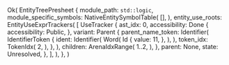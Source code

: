 Ok(
    EntityTreePresheet {
        module_path: `std::logic`,
        module_specific_symbols: NativeEntitySymbolTable(
            [],
        ),
        entity_use_roots: EntityUseExprTrackers(
            [
                UseTracker {
                    ast_idx: 0,
                    accessibility: Done {
                        accessibility: Public,
                    },
                    variant: Parent {
                        parent_name_token: Identifier(
                            IdentifierToken {
                                ident: Identifier(
                                    Word(
                                        Id {
                                            value: 11,
                                        },
                                    ),
                                ),
                                token_idx: TokenIdx(
                                    2,
                                ),
                            },
                        ),
                        children: ArenaIdxRange(
                            1..2,
                        ),
                    },
                    parent: None,
                    state: Unresolved,
                },
            ],
        ),
    },
)
